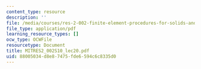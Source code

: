 ```yaml
---
content_type: resource
description: ''
file: /media/courses/res-2-002-finite-element-procedures-for-solids-and-structures-spring-2010/88005034d8e87475fde6594c6c8335d0_MITRES2_002S10_lec20.pdf
file_type: application/pdf
learning_resource_types: []
ocw_type: OCWFile
resourcetype: Document
title: MITRES2_002S10_lec20.pdf
uid: 88005034-d8e8-7475-fde6-594c6c8335d0
---
```

